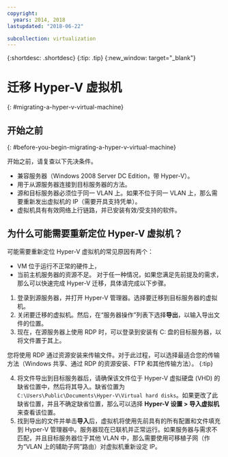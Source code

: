 ```yaml
---
copyright:
  years: 2014, 2018
lastupdated: "2018-06-22"

subcollection: virtualization
---
```

{:shortdesc: .shortdesc}
{:tip: .tip}
{:new_window: target="_blank"}

# 迁移 Hyper-V 虚拟机
{: #migrating-a-hyper-v-virtual-machine}

## 开始之前
{: #before-you-begin-migrating-a-hyper-v-virtual-machine}

开始之前，请复查以下先决条件。

* 兼容服务器（Windows 2008 Server DC Edition，带 Hyper-V）。
* 用于从源服务器连接到目标服务器的方法。
* 源和目标服务器必须位于同一 VLAN 上。如果不位于同一 VLAN 上，那么需要重新发出虚拟机的 IP（需要开具支持凭单）。
* 虚拟机具有有效网络上行链路，并已安装有效/受支持的软件。

## 为什么可能需要重新定位 Hyper-V 虚拟机？
可能需要重新定位 Hyper-V 虚拟机的常见原因有两个：
* VM 位于运行不正常的硬件上，
* 当前主机服务器的资源不足。
对于任一种情况，如果您满足先前提及的需求，那么可以快速完成 Hyper-V 迁移，具体请完成以下步骤。

1. 登录到源服务器，并打开 Hyper-V 管理器。选择要迁移到目标服务器的虚拟机。
2. 关闭要迁移的虚拟机。然后，在“服务器操作”列表下选择**导出**，以输入导出文件的位置。
3. 现在，在源服务器上使用 RDP 时，可以登录到安装有 C: 盘的目标服务器，以将文件置于其上。

您将使用 RDP 通过资源安装来传输文件。对于此过程，可以选择最适合您的传输方法（Windows 共享、通过 RDP 的资源安装、FTP 和其他传输方法）。
{:tip}

4. 将文件导出到目标服务器后，请确保该文件位于 Hyper-V 虚拟硬盘 (VHD) 的缺省位置中，然后将其导入。缺省位置为 `C:\Users\Public\Documents\Hyper-V\Virtual hard disks`。如果更改了此缺省位置，并且不确定缺省位置，那么可以选择 **Hyper-V 设置 > 导入虚拟机**来查看该位置。
5. 找到导出的文件并单击**导入**后，虚拟机将使用先前具有的所有配置和文件填充到 Hyper-V 管理器中。服务器现在已联机并正常运行。如果服务器与需求不匹配，并且目标服务器位于其他 VLAN 中，那么需要使用可移植子网（作为“VLAN 上的辅助子网”路由）对虚拟机重新设定 IP。
